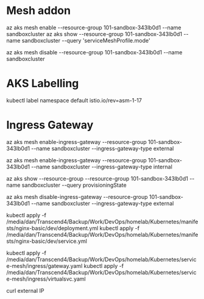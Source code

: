 # Mesh addon
az aks mesh enable --resource-group 101-sandbox-343lb0d1 --name sandboxcluster
az aks show --resource-group 101-sandbox-343lb0d1 --name sandboxcluster  --query 'serviceMeshProfile.mode'

az aks mesh disable --resource-group 101-sandbox-343lb0d1 --name sandboxcluster

# AKS Labelling
kubectl label namespace default istio.io/rev=asm-1-17

# Ingress Gateway

az aks mesh enable-ingress-gateway --resource-group 101-sandbox-343lb0d1 --name sandboxcluster --ingress-gateway-type external

az aks mesh enable-ingress-gateway --resource-group 101-sandbox-343lb0d1 --name sandboxcluster --ingress-gateway-type internal

az aks show --resource-group --resource-group 101-sandbox-343lb0d1 --name sandboxcluster --query provisioningState

az aks mesh disable-ingress-gateway --resource-group 101-sandbox-343lb0d1 --name sandboxcluster  --ingress-gateway-type external


kubectl apply -f /media/dan/Transcend4/Backup/Work/DevOps/homelab/Kubernetes/manifests/nginx-basic/dev/deployment.yml
kubectl apply -f /media/dan/Transcend4/Backup/Work/DevOps/homelab/Kubernetes/manifests/nginx-basic/dev/service.yml

kubectl apply -f /media/dan/Transcend4/Backup/Work/DevOps/homelab/Kubernetes/service-mesh/ingress/gateway.yaml
kubectl apply -f /media/dan/Transcend4/Backup/Work/DevOps/homelab/Kubernetes/service-mesh/ingress/virtualsvc.yaml

curl external IP